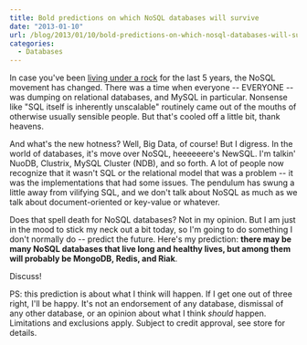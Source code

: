 ```yaml
---
title: Bold predictions on which NoSQL databases will survive
date: "2013-01-10"
url: /blog/2013/01/10/bold-predictions-on-which-nosql-databases-will-survive/
categories:
  - Databases
---
```

In case you've been [living under a rock][1] for the last 5 years, the NoSQL movement has changed. There was a time when everyone -- EVERYONE -- was dumping on relational databases, and MySQL in particular. Nonsense like "SQL itself is inherently unscalable" routinely came out of the mouths of otherwise usually sensible people. But that's cooled off a little bit, thank heavens.

And what's the new hotness? Well, Big Data, of course! But I digress. In the world of databases, it's move over NoSQL, heeeeeere's NewSQL. I'm talkin' NuoDB, Clustrix, MySQL Cluster (NDB), and so forth. A lot of people now recognize that it wasn't SQL or the relational model that was a problem -- it was the implementations that had some issues. The pendulum has swung a little away from vilifying SQL, and we don't talk about NoSQL as much as we talk about document-oriented or key-value or whatever.

Does that spell death for NoSQL databases? Not in my opinion. But I am just in the mood to stick my neck out a bit today, so I'm going to do something I don't normally do -- predict the future. Here's my prediction: **there may be many NoSQL databases that live long and healthy lives, but among them will probably be MongoDB, Redis, and Riak**.

Discuss!

PS: this prediction is about what I think will happen. If I get one out of three right, I'll be happy. It's not an endorsement of any database, dismissal of any other database, or an opinion about what I think *should* happen. Limitations and exclusions apply. Subject to credit approval, see store for details.

 [1]: http://www.youtube.com/watch?v=cvXqm0RdJms
